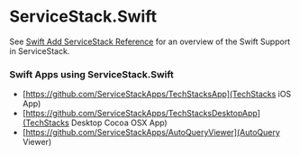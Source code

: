 # ServiceStack.Swift

See [Swift Add ServiceStack Reference](https://github.com/ServiceStack/ServiceStack/wiki/Swift-Add-ServiceStack-Reference) for an overview of the Swift Support in ServiceStack.

### Swift Apps using ServiceStack.Swift

  - [https://github.com/ServiceStackApps/TechStacksApp](TechStacks iOS App)
  - [https://github.com/ServiceStackApps/TechStacksDesktopApp](TechStacks Desktop Cocoa OSX App)
  - [https://github.com/ServiceStackApps/AutoQueryViewer](AutoQuery Viewer)
